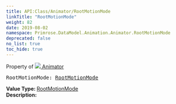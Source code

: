 ```yaml
---
title: API:Class/Animator/RootMotionMode
linkTitle: "RootMotionMode"
weight: 82
date: 2019-08-02
namespace: Primrose.DataModel.Animation.Animator.RootMotionMode
deprecated: false
no_list: true
toc_hide: true
---
```

Property of <a href="/docs/api-reference/Class/Animator"><img src="/icons/silk/film.png"/>&nbsp;Animator</a>
<pre class="method-declaration">
RootMotionMode: <a class="type" href="/docs/api-reference/Misc/RootMotionMode">RootMotionMode</a></pre>
<b>Value Type: </b>
<a class="type" href="/docs/api-reference/Misc/RootMotionMode">RootMotionMode</a>
<br/>
<b>Description: </b>